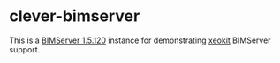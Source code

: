 # clever-bimserver

This is a [BIMServer 1.5.120](https://github.com/opensourceBIM/BIMserver/releases/tag/v1.5.120)
instance for demonstrating [xeokit](http://xeokit.io) BIMServer support.

